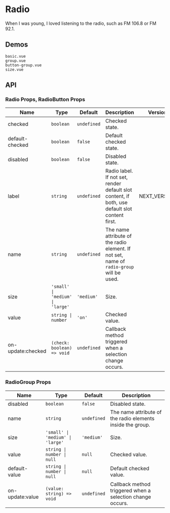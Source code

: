 # Radio

<!--single-column-->

When I was young, I loved listening to the radio, such as FM 106.8 or FM 92.1.

## Demos

```demo
basic.vue
group.vue
button-group.vue
size.vue
```

## API

### Radio Props, RadioButton Props

| Name | Type | Default | Description | Version |
| --- | --- | --- | --- | --- |
| checked | `boolean` | `undefined` | Checked state. |  |
| default-checked | `boolean` | `false` | Default checked state. |  |
| disabled | `boolean` | `false` | Disabled state. |  |
| label | `string` | `undefined` | Radio label. If not set, render default slot content, if both, use default slot content first. | NEXT_VERSION |
| name | `string` | `undefined` | The name attribute of the radio element. If not set, name of `radio-group` will be used. |
| size | `'small' \| 'medium' \| 'large'` | `'medium'` | Size. |  |
| value | `string \| number` | `'on'` | Checked value. |  |
| on-update:checked | `(check: boolean) => void` | `undefined` | Callback method triggered when a selection change occurs. |  |

### RadioGroup Props

| Name | Type | Default | Description |
| --- | --- | --- | --- |
| disabled | `boolean` | `false` | Disabled state. |
| name | `string` | `undefined` | The name attribute of the radio elements inside the group. |
| size | `'small' \| 'medium' \| 'large'` | `'medium'` | Size. |
| value | `string \| number \| null` | `null` | Checked value. |
| default-value | `string \| number \| null` | `null` | Default checked value. |
| on-update:value | `(value: string) => void` | `undefined` | Callback method triggered when a selection change occurs. |
